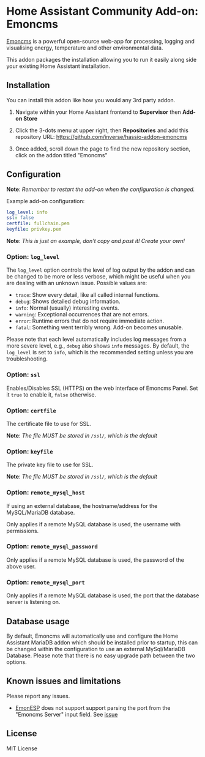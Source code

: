 # Home Assistant Community Add-on: Emoncms

[Emoncms][0] is a powerful open-source web-app for processing, logging and visualising energy, temperature and other environmental data.

This addon packages the installation allowing you to run it easily along side your existing Home Assistant installation.

## Installation

You can install this addon like how you would any 3rd party addon.

1. Navigate within your Home Assistant frontend to __Supervisor__ then __Add-on Store__

2. Click the 3-dots menu at upper right, then __Repositories__ and add this repository URL: https://github.com/inverse/hassio-addon-emoncms

3. Once added, scroll down the page to find the new repository section, click on the addon titled "Emoncms"

## Configuration

__Note__: _Remember to restart the add-on when the configuration is changed._

Example add-on configuration:

```yaml
log_level: info
ssl: false
certfile: fullchain.pem
keyfile: privkey.pem
```

__Note__: _This is just an example, don't copy and past it! Create your own!_

### Option: `log_level`

The `log_level` option controls the level of log output by the addon and can
be changed to be more or less verbose, which might be useful when you are
dealing with an unknown issue. Possible values are:

- `trace`: Show every detail, like all called internal functions.
- `debug`: Shows detailed debug information.
- `info`: Normal (usually) interesting events.
- `warning`: Exceptional occurrences that are not errors.
- `error`: Runtime errors that do not require immediate action.
- `fatal`: Something went terribly wrong. Add-on becomes unusable.

Please note that each level automatically includes log messages from a
more severe level, e.g., `debug` also shows `info` messages. By default,
the `log_level` is set to `info`, which is the recommended setting unless
you are troubleshooting.

### Option: `ssl`

Enables/Disables SSL (HTTPS) on the web interface of Emoncms
Panel. Set it `true` to enable it, `false` otherwise.

### Option: `certfile`

The certificate file to use for SSL.

__Note__: _The file MUST be stored in `/ssl/`, which is the default_

### Option: `keyfile`

The private key file to use for SSL.

__Note__: _The file MUST be stored in `/ssl/`, which is the default_

### Option: `remote_mysql_host`

If using an external database, the hostname/address for the MySQL/MariaDB database.

Only applies if a remote MySQL database is used, the username with permissions.

### Option: `remote_mysql_password`

Only applies if a remote MySQL database is used, the password of the above user.

### Option: `remote_mysql_port`

Only applies if a remote MySQL database is used, the port that the database
server is listening on.

## Database usage

By default, Emoncms will automatically use and configure the Home Assistant
MariaDB addon which should be installed prior to startup, this can be changed
within the configuration to use an external MySql/MariaDB Database. Please note
that there is no easy upgrade path between the two options.

## Known issues and limitations

Please report any issues.

- [EmonESP][1] does not support support parsing the port from the "Emoncms Server" input field. See [issue][2]

## License

MIT License

[0]: https://emoncms.org/
[1]: https://github.com/openenergymonitor/EmonESP
[2]: https://github.com/inverse/hassio-addon-emoncms/issues/13
